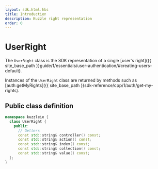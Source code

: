 ```yaml
---
layout: sdk.html.hbs
title: Introduction
description: Kuzzle right representation
order: 0
---
```


# UserRight

The `UserRight` class is the SDK representation of a single [user's right]({{ site_base_path }}guide/1/essentials/user-authentication/#creating-users-default).

Instances of the `UserRight` class are returned by methods such as [auth:getMyRights]({{ site_base_path }}sdk-reference/cpp/1/auth/get-my-rights).

## Public class definition

```cpp
namespace kuzzleio {
  class UserRight {
    public:
      // Getters
      const std::string& controller() const;
      const std::string& action() const;
      const std::string& index() const;
      const std::string& collection() const;
      const std::string& value() const;
  };
}
```
